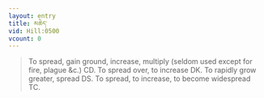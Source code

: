 ```yaml
---
layout: entry
title: མཆེད་
vid: Hill:0500
vcount: 0
---
```

> To spread, gain ground, increase, multiply (seldom used except for fire, plague &c\.) CD\. To spread over, to increase DK\. To rapidly grow greater, spread DS\. To spread, to increase, to become widespread TC\.


